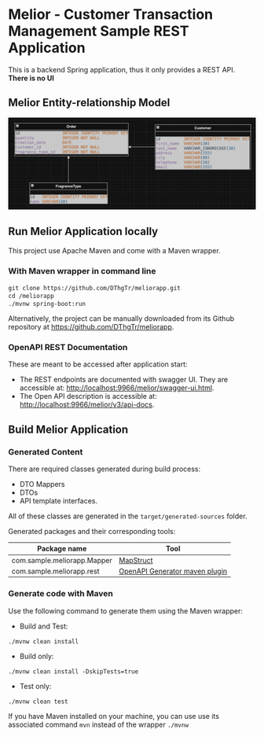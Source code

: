 # Melior - Customer Transaction Management Sample REST Application
This is a backend Spring application, thus it only provides a REST API. **There is no UI**

## Melior Entity-relationship Model

![melior-ermodel](Melior_ER_model.png)

## Run Melior Application locally
This project use Apache Maven and come with a Maven wrapper.
### With Maven wrapper in command line
```
git clone https://github.com/DThgTr/meliorapp.git
cd /meliorapp
./mvnw spring-boot:run
```
Alternatively, the project can be manually downloaded from its Github repository at https://github.com/DThgTr/meliorapp.
### OpenAPI REST Documentation
These are meant to be accessed after application start:
* The REST endpoints are documented with swagger UI. They are accessible at: 
[http://localhost:9966/melior/swagger-ui.html](http://localhost:9966/melior/swagger-ui.html).
* The Open API description is accessible at: [http://localhost:9966/melior/v3/api-docs](http://localhost:9966/melior/v3/api-docs).

## Build Melior Application
### Generated Content
There are required classes generated during build process:
* DTO Mappers
* DTOs
* API template interfaces.

All of these classes are generated in the `target/generated-sources` folder.

Generated packages and their corresponding tools:

| Package name                | Tool             |
|-----------------------------|------------------|
| com.sample.meliorapp.Mapper | [MapStruct](https://mapstruct.org/)        |
| com.sample.meliorapp.rest   | [OpenAPI Generator maven plugin](https://github.com/OpenAPITools/openapi-generator/) |
### Generate code with Maven
Use the following command to generate them using the Maven wrapper:
* Build and Test:
```
./mvnw clean install
```
* Build only:
```
./mvnw clean install -DskipTests=true
```
* Test only:
```
./mvnw clean test
```
If you have Maven installed on your machine, you can use use its associated command ```mvn``` instead of the wrapper ```./mvnw```
